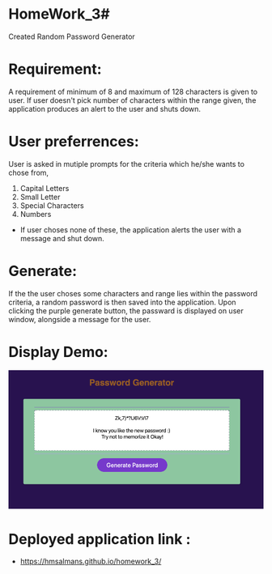    # HomeWork_3#
Created Random Password Generator 

# Requirement:
A requirement of minimum of 8 and maximum of 128 characters is given to user. If user doesn't pick number of characters within the range given, the application produces an alert to the user and shuts down.



# User preferrences:
User is asked in mutiple prompts for the criteria which he/she wants to chose from, 
1) Capital Letters
2) Small Letter
3) Special Characters
4) Numbers
* If user choses none of these, the application alerts the user with a  message and shut down.

# Generate:
If the the user choses some characters and range lies within the password criteria, a random password is then saved into the application. Upon clicking the purple generate button, the passward is displayed on user window, alongside a message for the user.



# Display Demo:
![ ](Develop/Random-password.png)


# Deployed application link :
               
               
* https://hmsalmans.github.io/homework_3/


























